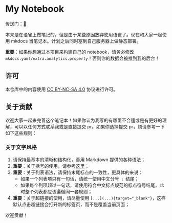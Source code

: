# My Notebook

传送门：[🔗](https://isshikihugh.github.io/notebook/)

本来是在语雀上做笔记的，但是由于某些原因放弃使用语雀了。现在和大家一起使用 mkdocs 当笔记本。计划之后同时塞到自己服务器上做静态部署。

**重要**：如果你想通过本项目来构建自己的 notebook，请务必修改 `mkdocs.yaml/extra.analytics.property`！否则你的数据会被推到我的后台！

## 许可

本仓库中的内容使用 [CC BY-NC-SA 4.0](https://creativecommons.org/licenses/by-nc-sa/4.0/deed.zh) 协议进行许可。

## 关于贡献

欢迎大家一起来完善这个笔记本！如果你认为我写的有哪里不合适或是有更好的理解，可以以任何方式联系我或是直接提交 pr。如果你选择提交 pr，烦请参考一下如下这些规则：

### 关于文字风格

1. 请保持最基本的清晰和结构化，善用 Markdown 提供的各种语法；
2. **重要**：关于括号的使用，请参考[这里](https://github.com/IsshikiHugh/notebook/pull/34#pullrequestreview-1712064287)；
3. **重要**：关于列表语法，请保持末尾标点的一致性，更具体的来说：
   - 如果一个列表项只有一句话，请统一使用中文分号 `；` 结尾；
   - 如果每个列项超过一句话，请使用符合中文标点规范的标点符号结尾，此时整个列表都应该遵循同一套规则；
4. **重要**：关于超链接的使用，请尽量使用 `[...](...){target="_blank"}`，这样默认点击超链接会打开新的标签页，而不是覆盖当前页面；

欢迎贡献！